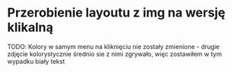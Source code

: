 # Przerobienie layoutu z img na wersję klikalną

TODO: Kolory w samym menu na kliknięciu nie zostały zmienione - drugie zdjęcie kolorystycznie średnio sie z nimi zgrywało, więc zostawiłem w tym wypadku biały tekst
